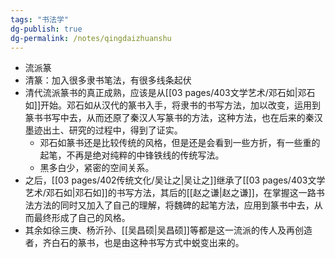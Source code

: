 ```yaml
---
tags: "书法学"
dg-publish: true
dg-permalink: /notes/qingdaizhuanshu
---
```

- 流派篆
- 清篆：加入很多隶书笔法，有很多线条起伏
- 清代流派篆书的真正成熟，应该是从[[03 pages/403文学艺术/邓石如\|邓石如]]开始。邓石如从汉代的篆书入手，将隶书的书写方法，加以改变，运用到篆书书写中去，从而还原了秦汉人写篆书的方法，这种方法，也在后来的秦汉墨迹出土、研究的过程中，得到了证实。
  	- 邓石如篆书还是比较传统的风格，但是还是会看到一些方折，有一些重的起笔，不再是绝对纯粹的中锋铁线的传统写法。
	- 黑多白少，紧密的空间关系。
- 之后，[[03 pages/402传统文化/吴让之\|吴让之]]继承了[[03 pages/403文学艺术/邓石如\|邓石如]]的书写方法，其后的[[赵之谦\|赵之谦]]，在掌握这一路书法方法的同时又加入了自己的理解，将魏碑的起笔方法，应用到篆书中去，从而最终形成了自己的风格。
- 其余如徐三庚、杨沂孙、[[吴昌硕\|吴昌硕]]等都是这一流派的传人及再创造者，齐白石的篆书，也是由这种书写方式中蜕变出来的。